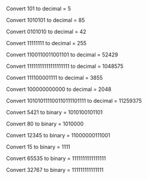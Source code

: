 Convert 101 to decimal = 5

Convert 1010101 to decimal = 85

Convert 0101010 to decimal = 42

Convert 11111111 to decimal = 255

Convert 1100110011001101 to decimal = 52429

Convert 11111111111111111111 to decimal = 1048575

Convert 111100001111 to decimal = 3855

Convert 100000000000 to decimal = 2048

Convert 101010111100110111101111 to decimal = 11259375

Convert 5421 to binary = 1010100101101

Convert 80 to binary = 1010000

Convert 12345 to binary = 11000000111001

Convert 15 to binary = 1111

Convert 65535 to binary = 1111111111111111

Convert 32767 to binary = 111111111111111